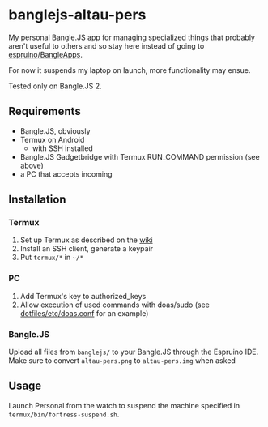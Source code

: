 # banglejs-altau-pers

My personal Bangle.JS app for managing specialized things that probably aren't useful to others and so stay here instead of going to [espruino/BangleApps](https://github.com/espruino/BangleApps).

For now it suspends my laptop on launch, more functionality may ensue.

Tested only on Bangle.JS 2.

## Requirements

* Bangle.JS, obviously
* Termux on Android
    * with SSH installed
* Bangle.JS Gadgetbridge with Termux RUN_COMMAND permission (see above)
* a PC that accepts incoming 

## Installation

### Termux
1. Set up Termux as described on the [wiki](https://github.com/termux/termux-app/wiki/RUN_COMMAND-Intent)
2. Install an SSH client, generate a keypair
3. Put `termux/*` in `~/*`

### PC
1. Add Termux's key to authorized_keys
2. Allow execution of used commands with doas/sudo (see [dotfiles/etc/doas.conf](https://github.com/head47/dotfiles/blob/master/etc/doas.conf#L20) for an example)

### Bangle.JS
Upload all files from `banglejs/` to your Bangle.JS through the Espruino IDE. Make sure to convert `altau-pers.png` to `altau-pers.img` when asked

## Usage
Launch Personal from the watch to suspend the machine specified in `termux/bin/fortress-suspend.sh`.